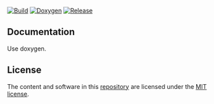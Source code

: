 [![Build](https://img.shields.io/github/actions/workflow/status/Googool/lcd/build.yml?branch=main&label=build&style=flat)](https://github.com/Googool/lcd/actions/workflows/build.yml)
[![Doxygen](https://img.shields.io/github/actions/workflow/status/Googool/lcd/doxygen.yml?branch=main&label=coverage&style=flat)](https://github.com/Googool/lcd/actions/workflows/doxygen.yml)
[![Release](https://img.shields.io/github/v/release/Googool/lcd?style=flat)](https://github.com/Googool/lcd/releases/latest)

## Documentation
Use doxygen.

## License
The content and software in this [repository](https://github.com/Googool/lcd) are licensed under the [MIT license](https://mit-license.org/).
